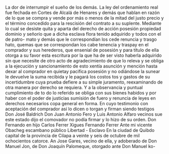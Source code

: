 La dor de interrumpir el sueño de los demás.
La ley del ordenamiento real fue fechada en Cortes de Alcalá de Henares y demás que hablan en razón de lo que se compra y vende por más o menos de la mitad del justo precio y el término concedido para la rescisión del contrato a su suplente.
Mediante lo cual se desiste quita y aparta del derecho de acción posesión propiedad dominio y señorío que a dicha esclava flora tenido adquirido y todos con el de patro- mato y demás que le correspondían los cede renuncia y trasgo
hato, quemas que se correspondan los cabe tenencia y traspay en el comprador y sus herederos, que ensenial de posesión y para título de ella otorga a su favor esta escritura por la que ha de ser visto haberla adquirido sin que necesite de otro
acto de agradecimiento de que lo releva y se obliga a la ejecución y sancionamiento de esto xentía asunción y mención hasta dexar al comprador en quietay pacifica posesión y no odiándose la sunear le devuelve la suma recibida y le pagará los costos
tos y gastos de su incertidumbre cuya prueba defiere a su simple juramento, reexaminando de otra manera por derecho se requiera. Y a la observancia y puntual cumplimiento de to do lo referido se obliga con sus bienes habidos y por haber con
el poder de justicias sumisión de fuero y renuncia de leyes en derechos necesarios copa general en forma. En cuyo testimonio con aceptación del comprador así lo dicen o
torgan y firman siendo testigos Don José Baldrich
Don Juan Antonio Fero y Luis Antonio Alfaro vecinos
sue este estado dijo el comovador no podía firmar y lo hizo de su
orden. Don Fernando en hijo
Carlos Ferrer Xigues
Fernando Ferrer
Ante mi vicente Obacheg
escambano público
Libertad - Esclavo
En la ciudad de Quibdo capital de la provincia de Cilapa a
veinte y seis de octubre de mil ochocientos catorce. An
Jose Gares, vecino de ella, y adoberado de Don Manuel Jon,
de Don Joaquín Palomeque, otorgado ante Don Manuel ko-